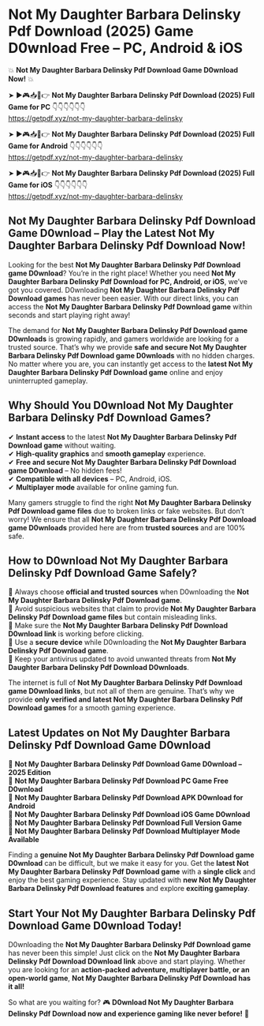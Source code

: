 # Not My Daughter Barbara Delinsky Pdf Download (2025) Game D0wnload Free – PC, Android & iOS

💥 **Not My Daughter Barbara Delinsky Pdf Download Game D0wnload Now!** 💥  

➤ ►🎮📥📱👉 **Not My Daughter Barbara Delinsky Pdf Download (2025) Full Game for PC** 👇👇👇👇👇👇  
https://getpdf.xyz/not-my-daughter-barbara-delinsky  

➤ ►🎮📥📱👉 **Not My Daughter Barbara Delinsky Pdf Download (2025) Full Game for Android** 👇👇👇👇👇👇  
https://getpdf.xyz/not-my-daughter-barbara-delinsky  

➤ ►🎮📥📱👉 **Not My Daughter Barbara Delinsky Pdf Download (2025) Full Game for iOS** 👇👇👇👇👇👇  
https://getpdf.xyz/not-my-daughter-barbara-delinsky  

## Not My Daughter Barbara Delinsky Pdf Download Game D0wnload – Play the Latest Not My Daughter Barbara Delinsky Pdf Download Now!

Looking for the best **Not My Daughter Barbara Delinsky Pdf Download game D0wnload**? You’re in the right place! Whether you need **Not My Daughter Barbara Delinsky Pdf Download for PC, Android, or iOS**, we’ve got you covered. D0wnloading **Not My Daughter Barbara Delinsky Pdf Download games** has never been easier. With our direct links, you can access the **Not My Daughter Barbara Delinsky Pdf Download game** within seconds and start playing right away!  

The demand for **Not My Daughter Barbara Delinsky Pdf Download game D0wnloads** is growing rapidly, and gamers worldwide are looking for a trusted source. That’s why we provide **safe and secure Not My Daughter Barbara Delinsky Pdf Download game D0wnloads** with no hidden charges. No matter where you are, you can instantly get access to the **latest Not My Daughter Barbara Delinsky Pdf Download game** online and enjoy uninterrupted gameplay.  

## **Why Should You D0wnload Not My Daughter Barbara Delinsky Pdf Download Games?**  

✔ **Instant access** to the latest **Not My Daughter Barbara Delinsky Pdf Download game** without waiting.  
✔ **High-quality graphics** and **smooth gameplay** experience.  
✔ **Free and secure Not My Daughter Barbara Delinsky Pdf Download game D0wnload** – No hidden fees!  
✔ **Compatible with all devices** – PC, Android, iOS.  
✔ **Multiplayer mode** available for online gaming fun.  

Many gamers struggle to find the right **Not My Daughter Barbara Delinsky Pdf Download game files** due to broken links or fake websites. But don’t worry! We ensure that all **Not My Daughter Barbara Delinsky Pdf Download game D0wnloads** provided here are from **trusted sources** and are 100% safe.  

## **How to D0wnload Not My Daughter Barbara Delinsky Pdf Download Game Safely?**  

📌 Always choose **official and trusted sources** when D0wnloading the **Not My Daughter Barbara Delinsky Pdf Download game**.  
📌 Avoid suspicious websites that claim to provide **Not My Daughter Barbara Delinsky Pdf Download game files** but contain misleading links.  
📌 Make sure the **Not My Daughter Barbara Delinsky Pdf Download D0wnload link** is working before clicking.  
📌 Use a **secure device** while D0wnloading the **Not My Daughter Barbara Delinsky Pdf Download game**.  
📌 Keep your antivirus updated to avoid unwanted threats from **Not My Daughter Barbara Delinsky Pdf Download D0wnloads**.  

The internet is full of **Not My Daughter Barbara Delinsky Pdf Download game D0wnload links**, but not all of them are genuine. That’s why we provide **only verified and latest Not My Daughter Barbara Delinsky Pdf Download games** for a smooth gaming experience.  

## **Latest Updates on Not My Daughter Barbara Delinsky Pdf Download Game D0wnload**  

🔹 **Not My Daughter Barbara Delinsky Pdf Download Game D0wnload – 2025 Edition**  
🔹 **Not My Daughter Barbara Delinsky Pdf Download PC Game Free D0wnload**  
🔹 **Not My Daughter Barbara Delinsky Pdf Download APK D0wnload for Android**  
🔹 **Not My Daughter Barbara Delinsky Pdf Download iOS Game D0wnload**  
🔹 **Not My Daughter Barbara Delinsky Pdf Download Full Version Game**  
🔹 **Not My Daughter Barbara Delinsky Pdf Download Multiplayer Mode Available**  

Finding a **genuine Not My Daughter Barbara Delinsky Pdf Download game D0wnload** can be difficult, but we make it easy for you. Get the **latest Not My Daughter Barbara Delinsky Pdf Download game** with a **single click** and enjoy the best gaming experience. Stay updated with **new Not My Daughter Barbara Delinsky Pdf Download features** and explore **exciting gameplay**.  

## **Start Your Not My Daughter Barbara Delinsky Pdf Download Game D0wnload Today!**  

D0wnloading the **Not My Daughter Barbara Delinsky Pdf Download game** has never been this simple! Just click on the **Not My Daughter Barbara Delinsky Pdf Download D0wnload link** above and start playing. Whether you are looking for an **action-packed adventure, multiplayer battle, or an open-world game**, **Not My Daughter Barbara Delinsky Pdf Download has it all!**  

So what are you waiting for? 🎮 **D0wnload Not My Daughter Barbara Delinsky Pdf Download now and experience gaming like never before!** 🚀  